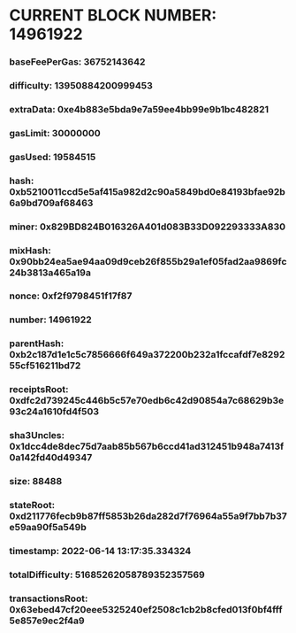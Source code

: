 # CURRENT BLOCK NUMBER: 14961922

### baseFeePerGas: 36752143642
### difficulty: 13950884200999453
### extraData: 0xe4b883e5bda9e7a59ee4bb99e9b1bc482821
### gasLimit: 30000000
### gasUsed: 19584515
### hash: 0xb5210011ccd5e5af415a982d2c90a5849bd0e84193bfae92b6a9bd709af68463
### miner: 0x829BD824B016326A401d083B33D092293333A830
### mixHash: 0x90bb24ea5ae94aa09d9ceb26f855b29a1ef05fad2aa9869fc24b3813a465a19a
### nonce: 0xf2f9798451f17f87
### number: 14961922
### parentHash: 0xb2c187d1e1c5c7856666f649a372200b232a1fccafdf7e829255cf516211bd72
### receiptsRoot: 0xdfc2d739245c446b5c57e70edb6c42d90854a7c68629b3e93c24a1610fd4f503
### sha3Uncles: 0x1dcc4de8dec75d7aab85b567b6ccd41ad312451b948a7413f0a142fd40d49347
### size: 88488
### stateRoot: 0xd211776fecb9b87ff5853b26da282d7f76964a55a9f7bb7b37e59aa90f5a549b
### timestamp: 2022-06-14 13:17:35.334324
### totalDifficulty: 51685262058789352357569
### transactionsRoot: 0x63ebed47cf20eee5325240ef2508c1cb2b8cfed013f0bf4fff5e857e9ec2f4a9

